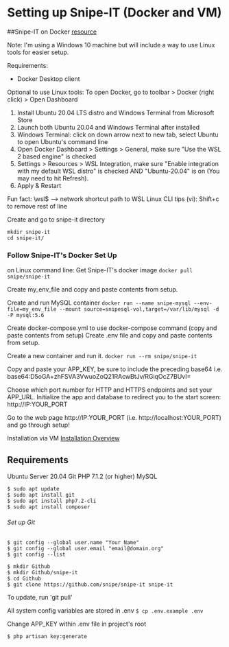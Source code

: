 # Setting up Snipe-IT (Docker and VM)

##Snipe-IT on Docker
[resource](https://snipe-it.readme.io/docs/docker)

Note: I'm using a Windows 10 machine but will include a way to use Linux tools for easier setup.

Requirements:
* Docker Desktop client

Optional to use Linux tools:
To open Docker, go to toolbar > Docker (right click) > Open Dashboard

1) Install Ubuntu 20.04 LTS distro and Windows Terminal from Microsoft Store
2) Launch both Ubuntu 20.04 and Windows Terminal after installed
3) Windows Terminal: click on down arrow next to new tab, select Ubuntu to open Ubuntu's command line
4) Open Docker Dashboard > Settings > General, make sure "Use the WSL 2 based engine" is checked
5) Settings > Resources > WSL Integration, make sure "Enable integration with my default WSL distro" is checked AND "Ubuntu-20.04" is on (You may need to hit Refresh).
6) Apply & Restart

Fun fact: \\wsl$  --> network shortcut path to WSL
Linux CLI tips (vi):
Shift+c to remove rest of line

Create and go to snipe-it directory
```
mkdir snipe-it
cd snipe-it/
```

### Follow Snipe-IT's Docker Set Up

on Linux command line:
Get Snipe-IT's docker image
```docker pull snipe/snipe-it```

Create my_env_file and copy and paste contents from setup.

Create and run MySQL container
```docker run --name snipe-mysql --env-file=my_env_file --mount source=snipesql-vol,target=/var/lib/mysql -d -P mysql:5.6```

Create docker-compose.yml to use docker-compose command (copy and paste contents from setup)
Create .env file and copy and paste contents from setup.

Create a new container and run it.
```docker run --rm snipe/snipe-it```

Copy and paste your APP_KEY, be sure to include the preceding base64
i.e. base64:D5oGA+zhFSVA3VwuoZoQ21RAcwBtJv/RGiqOcZ7BUvI=

Choose which port number for HTTP and HTTPS endpoints and set your APP_URL.
Initialize the app and database to redirect you to the start screen: http://IP:YOUR_PORT

Go to the web page http://IP:YOUR_PORT (i.e. http://localhost:YOUR_PORT) and go through setup!

Installation via VM
[Installation Overview](https://snipe-it.readme.io/docs/installation)

## Requirements
Ubuntu Server 20.04
Git
PHP 7.1.2 (or higher)
MySQL

```
$ sudo apt update
$ sudo apt install git
$ sudo apt install php7.2-cli
$ sudo apt install composer
```
###### Set up Git
```
$ git config --global user.name "Your Name"
$ git config --global user.email "email@domain.org"
$ git config --list

$ mkdir Github
$ mkdir Github/snipe-it
$ cd Github
$ git clone https://github.com/snipe/snipe-it snipe-it
```

To update, run 'git pull'

All system config variables are stored in .env
```$ cp .env.example .env```

Change APP_KEY within .env file in project's root

```$ php artisan key:generate```
